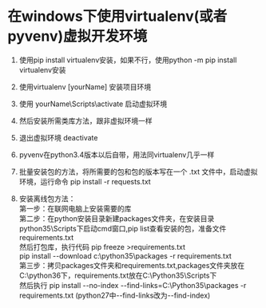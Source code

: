 # 在windows下使用virtualenv(或者pyvenv)虚拟开发环境
1. 使用pip install virtualenv安装，如果不行，使用python -m pip install virtualenv安装
2. 使用virtualenv [yourName] 安装项目环境
3. 使用 yourName\Scripts\activate 启动虚拟环境
4. 然后安装所需类库方法，跟非虚拟环境一样
5. 退出虚拟环境 deactivate
   
6. pyvenv在python3.4版本以后自带，用法同virtualenv几乎一样
   
7. 批量安装包的方法，将所需要的包和包的版本写在一个 .txt 文件中，启动虚拟环境，运行命令 pip install -r requests.txt

8. 安装离线包方法：  
第一步：在联网电脑上安装需要的库  
第二步：在python安装目录新建packages文件夹，在安装目录python35\Scripts下启动cmd窗口,pip list查看安装的包，准备文件requirements.txt  
然后打包库，执行代码 pip freeze >requirements.txt  
pip install --download c:\python35\packages -r requirements.txt  
第三步：拷贝packages文件夹和requirements.txt,packages文件夹放在C:\python36下，requirements.txt放在C:\Python35\Scripts下  
然后执行 pip install --no-index --find-links=C:\Python35\packages -r requirements.txt (python27中--find-links改为--find-index)